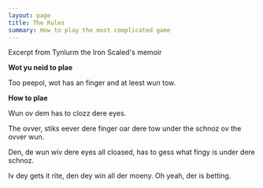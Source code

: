 ```yaml
---
layout: page
title: The Rules
summary: How to play the most complicated game
---
```


Excerpt from Tynlurm the Iron Scaled's memoir

**Wot yu neid to plae**

Too peepol, wot has an finger and at leest wun tow.

**How to plae**

Wun ov dem has to clozz dere eyes.

The ovver, stiks eever dere finger oar dere tow under the schnoz ov the ovver
wun.

Den, de wun wiv dere eyes all cloased, has to gess what fingy is under dere
schnoz.

Iv dey gets it rite, den dey win all der moeny. Oh yeah, der is betting.
